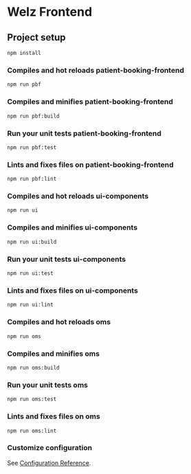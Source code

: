# Welz Frontend

## Project setup

```
npm install
```

### Compiles and hot reloads patient-booking-frontend

```
npm run pbf
```

### Compiles and minifies patient-booking-frontend

```
npm run pbf:build
```

### Run your unit tests patient-booking-frontend

```
npm run pbf:test
```

### Lints and fixes files on patient-booking-frontend

```
npm run pbf:lint
```

### Compiles and hot reloads ui-components

```
npm run ui
```

### Compiles and minifies ui-components

```
npm run ui:build
```

### Run your unit tests ui-components

```
npm run ui:test
```

### Lints and fixes files on ui-components

```
npm run ui:lint
```

### Compiles and hot reloads oms

```
npm run oms
```

### Compiles and minifies oms

```
npm run oms:build
```

### Run your unit tests oms

```
npm run oms:test
```

### Lints and fixes files on oms

```
npm run oms:lint
```

### Customize configuration

See [Configuration Reference](https://cli.vuejs.org/config/).
